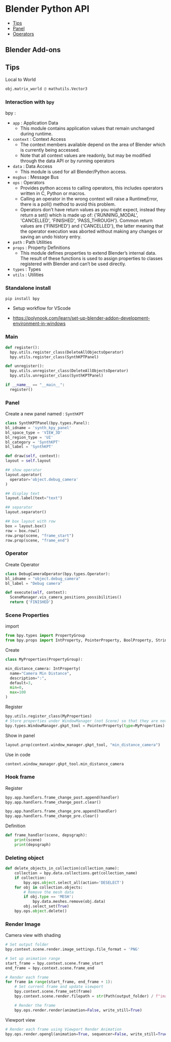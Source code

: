 # Blender Python API

 - [Tips](#tips)
 - [Panel](#panel)
 - [Operators](#operator)

## Blender Add-ons

<a name="tips"/>

## Tips

Local to World

```python
obj.matrix_world @ mathutils.Vector3
```

### Interaction with `bpy`

bpy :
 - `app` : Application Data
   - This module contains application values that remain unchanged during runtime.
 - `context` : Context Access
   - The context members available depend on the area of Blender which is currently being accessed.
   - Note that all context values are readonly, but may be modified through the data API or by running operators
 - `data` : Data Access
   - This module is used for all Blender/Python access.
 - `msgbus` : Message Bus
 - `ops` : Operators
   - Provides python access to calling operators, this includes operators written in C, Python or macros.
   - Calling an operator in the wrong context will raise a RuntimeError, there is a poll() method to avoid this problem.
   - Operators don’t have return values as you might expect, instead they return a set() which is made up of: {'RUNNING_MODAL', 'CANCELLED', 'FINISHED', 'PASS_THROUGH'}. Common return values are {'FINISHED'} and {'CANCELLED'}, the latter meaning that the operator execution was aborted without making any changes or saving an undo history entry.
 - `path` : Path Utilities
 - `props` : Property Definitions
   - This module defines properties to extend Blender’s internal data. The result of these functions is used to assign properties to classes registered with Blender and can’t be used directly.
 - `types` : Types
 - `utils` : Utilities


### Standalone install
```bash
pip install bpy
```

- Setup workflow for VScode

- https://polynook.com/learn/set-up-blender-addon-development-environment-in-windows

### Main

```python
def register():
  bpy.utils.register_class(DeleteAllObjectsOperator)
  bpy.utils.register_class(SynthKPTPanel)

def unregister():
  bpy.utils.unregister_class(DeleteAllObjectsOperator)
  bpy.utils.unregister_class(SynthKPTPanel)

if __name__ == "__main__":
  register()
```

<a name="panel"/>

### Panel

Create a new panel named : `SynthKPT`

```python
class SynthKPTPanel(bpy.types.Panel):
bl_idname = 'synth_kpy_panel'
bl_space_type = 'VIEW_3D'
bl_region_type = 'UI'
bl_category = 'SynthKPT'
bl_label = 'SynthKPT'

def draw(self, context):
layout = self.layout

## show operator
layout.operator(
  operator='object.debug_camera'
)

## display text
layout.label(text="text")

## separator
layout.separator()

## box layout with row
box = layout.box()
row = box.row()
row.prop(scene, "frame_start")
row.prop(scene, "frame_end")
```

<a name="operator"/>

### Operator

Create Operator

```python
class DebugCameraOperator(bpy.types.Operator):
bl_idname = "object.debug_camera"
bl_label = "Debug camera"

def execute(self, context):
  SceneManager.vis_camera_positions_possibilities()
  return {'FINISHED'}
```

### Scene Properties

import
```python
from bpy.types import PropertyGroup
from bpy.props import IntProperty, PointerProperty, BoolProperty, StringProperty
```

Create
```python
class MyProperties(PropertyGroup):

min_distance_camera: IntProperty(
  name="Camera Min Distance",
  description=":",
  default=3,
  min=0,
  max=100
)
```

Register
```python
bpy.utils.register_class(MyProperties)
# Store properties under WindowManager (not Scene) so that they are not saved in .blend files and always show default values after loading
bpy.types.WindowManager.gkpt_tool = PointerProperty(type=MyProperties)
```

Show in panel
```python
layout.prop(context.window_manager.gkpt_tool, "min_distance_camera")
```

Use in code
```python
context.window_manager.gkpt_tool.min_distance_camera
```

### Hook frame

Register

```python
bpy.app.handlers.frame_change_post.append(handler)
bpy.app.handlers.frame_change_post.clear()

bpy.app.handlers.frame_change_pre.append(handler)
bpy.app.handlers.frame_change_pre.clear()
```

Definition
```python
def frame_handler(scene, depsgraph):
    print(scene)
    print(depsgraph)
```

### Deleting object

```python
def delete_objects_in_collection(collection_name):
    collection = bpy.data.collections.get(collection_name)
    if collection:
        bpy.ops.object.select_all(action='DESELECT')
    for obj in collection.objects:
        # Remove the mesh data
        if obj.type == 'MESH':
            bpy.data.meshes.remove(obj.data)
        obj.select_set(True)
    bpy.ops.object.delete()
```

### Render Image

Camera view with shading
```python
# Set output folder
bpy.context.scene.render.image_settings.file_format = 'PNG'

# Set up animation range
start_frame = bpy.context.scene.frame_start
end_frame = bpy.context.scene.frame_end

# Render each frame
for frame in range(start_frame, end_frame + 1):
    # Set current frame and update viewport
    bpy.context.scene.frame_set(frame)
    bpy.context.scene.render.filepath = str(Path(output_folder) / f"image_{frame}.png")

    # Render the frame
    bpy.ops.render.render(animation=False, write_still=True)
```

Viewport view
```python
# Render each frame using Viewport Render Animation
bpy.ops.render.opengl(animation=True, sequencer=False, write_still=True)
```

